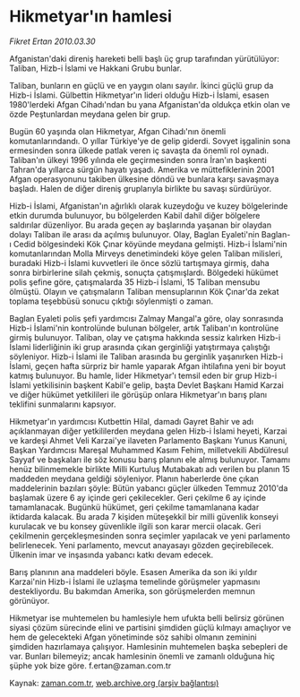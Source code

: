 # Hikmetyar'ın hamlesi

*Fikret Ertan 2010.03.30*

<tr><td class="metin" colspan="2" style="padding-top: 20px; padding-left: 5px; ">Afganistan'daki direniş hareketi belli başlı üç grup tarafından yürütülüyor: Taliban, Hizb-i İslami ve Hakkani Grubu bunlar.</td></tr><tr><td class="metin" colspan="2" style="padding-top: 20px; padding-left: 5px; "><p>Taliban, bunların en güçlü ve en yaygın olanı sayılır. İkinci güçlü grup da Hizb-i İslami. Gülbettin Hikmetyar'ın lideri olduğu Hizb-i İslami, esasen 1980'lerdeki Afgan Cihadı'ndan bu yana Afganistan'da oldukça etkin olan ve özde Peştunlardan meydana gelen bir grup.
<p>Bugün 60 yaşında olan Hikmetyar, Afgan Cihadı'nın önemli komutanlarındandı. O yıllar Türkiye'ye de gelip giderdi. Sovyet işgalinin sona ermesinden sonra ülkede patlak veren iç savaşta da önemli rol oynadı. Taliban'ın ülkeyi 1996 yılında ele geçirmesinden sonra İran'ın başkenti Tahran'da yıllarca sürgün hayatı yaşadı. Amerika ve müttefiklerinin 2001 Afgan operasyonunu takiben ülkesine döndü ve bunlara karşı savaşmaya başladı. Halen de diğer direniş gruplarıyla birlikte bu savaşı sürdürüyor.
<p>Hizb-i İslami, Afganistan'ın ağırlıklı olarak kuzeydoğu ve kuzey bölgelerinde etkin durumda bulunuyor, bu bölgelerden Kabil dahil diğer bölgelere saldırılar düzenliyor. Bu arada geçen ay başlarında yaşanan bir olaydan dolayı Taliban ile arası da açılmış bulunuyor. Olay, Baglan Eyaleti'nin Baglan-ı Cedid bölgesindeki Kök Çınar köyünde meydana gelmişti. Hizb-i İslami'nin komutanlarından Molla Mirveys denetimindeki köye gelen Taliban milisleri, buradaki Hizb-i İslami kuvvetleri ile önce sözlü tartışmaya girmiş, daha sonra birbirlerine silah çekmiş, sonuçta çatışmışlardı. Bölgedeki hükümet polis şefine göre, çatışmalarda 35 Hizb-i İslami, 15 Taliban mensubu ölmüştü. Olayın ve çatışmaların Taliban mensuplarının Kök Çınar'da zekat toplama teşebbüsü sonucu çıktığı söylenmişti o zaman.
<p>Baglan Eyaleti polis şefi yardımcısı Zalmay Mangal'a göre, olay sonrasında Hizb-i İslami'nin kontrolünde bulunan bölgeler, artık Taliban'ın kontrolüne girmiş bulunuyor. Taliban, olay ve çatışma hakkında sessiz kalırken Hizb-i İslami liderliğinin iki grup arasında çıkan gerginliği yatıştırmaya çalıştığı söyleniyor. Hizb-i İslami ile Taliban arasında bu gerginlik yaşanırken Hizb-i İslami, geçen hafta sürpriz bir hamle yaparak Afgan ihtilafına yeni bir boyut katmış bulunuyor. Bu hamle, lider Hikmetyar'ı temsil eden bir grup Hizb-i İslami yetkilisinin başkent Kabil'e gelip, başta Devlet Başkanı Hamid Karzai ve diğer hükümet yetkilileri ile görüşüp onlara Hikmetyar'ın barış planı teklifini sunmalarını kapsıyor.
<p>Hikmetyar'ın yardımcısı Kutbettin Hilal, damadı Gayret Bahir ve adı açıklanmayan diğer yetkililerden meydana gelen Hizb-i İslami heyeti, Karzai ve kardeşi Ahmet Veli Karzai'ye ilaveten Parlamento Başkanı Yunus Kanuni, Başkan Yardımcısı Mareşal Muhammed Kasım Fehim, milletvekili Abdülresul Sayyaf ve başkaları ile söz konusu barış planını ele almış bulunuyor. Tamamı henüz bilinmemekle birlikte Milli Kurtuluş Mutabakatı adı verilen bu planın 15 maddeden meydana geldiği söyleniyor. Planın haberlerde öne çıkan maddelerinin bazıları şöyle: Bütün yabancı güçler ülkeden Temmuz 2010'da başlamak üzere 6 ay içinde geri çekilecekler. Geri çekilme 6 ay içinde tamamlanacak. Bugünkü hükümet, geri çekilme tamamlanana kadar iktidarda kalacak. Bu arada 7 kişiden müteşekkil bir milli güvenlik konseyi kurulacak ve bu konsey güvenlikle ilgili son karar mercii olacak. Geri çekilmenin gerçekleşmesinden sonra seçimler yapılacak ve yeni parlamento belirlenecek. Yeni parlamento, mevcut anayasayı gözden geçirebilecek. Ülkenin imar ve inşasında yabancı katkı devam edecek.
<p> Barış planının ana maddeleri böyle. Esasen Amerika da son iki yıldır Karzai'nin Hizb-i İslami ile uzlaşma temelinde görüşmeler yapmasını destekliyordu. Bu bakımdan Amerika, son görüşmelerden memnun görünüyor.
<p>Hikmetyar ise muhtemelen bu hamlesiyle hem ufukta belli belirsiz görünen siyasi çözüm sürecinde elini ve partisini şimdiden güçlü kılmayı amaçlıyor ve hem de gelecekteki Afgan yönetiminde söz sahibi olmanın zeminini şimdiden hazırlamaya çalışıyor. Hamlesinin muhtemelen başka sebepleri de var. Bunları bilemeyiz; ancak hamlesinin önemli ve zamanlı olduğuna hiç şüphe yok bize göre. f.ertan@zaman.com.tr<br/></p></p></p></p></p></p></p></td></tr>

Kaynak: [zaman.com.tr](http://zaman.com.tr/yazar.do?yazino=967262), [web.archive.org (arşiv bağlantısı)](http://web.archive.org/web/20100416055215/http://zaman.com.tr:80/yazar.do?yazino=967262)
